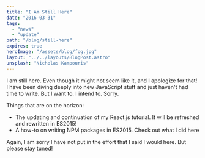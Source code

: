 ```yaml
---
title: "I Am Still Here"
date: "2016-03-31"
tags:
  - "news"
  - "update"
path: "/blog/still-here"
expires: true
heroImage: "/assets/blog/fog.jpg"
layout: "../../layouts/BlogPost.astro"
unsplash: "Nicholas Kampouris"
---
```


I am still here. Even though it might not seem like it, and I apologize for that! I have been diving deeply into new JavaScript stuff and just haven't had time to write. But I want to. I intend to. Sorry.

Things that are on the horizon:

- The updating and continuation of my React.js tutorial. It will be refreshed and rewritten in ES2015!
- A how-to on writing NPM packages in ES2015. Check out what I did here

Again, I am sorry I have not put in the effort that I said I would here. But please stay tuned!
